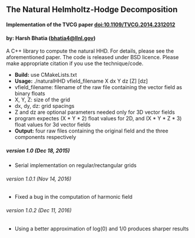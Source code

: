 ## The Natural Helmholtz-Hodge Decomposition

#### Implementation of the TVCG paper [doi:10.1109/TVCG.2014.2312012](http://dx.doi.org/10.1109/TVCG.2014.2312012)
#### by: Harsh Bhatia (bhatia4@llnl.gov)

A C++ library to compute the natural HHD. For details, please see the aforementioned paper. The code is released under BSD licence. Please make appropriate citation if you use the technique/code.


- **Build:** use CMakeLists.txt 
- **Usage:** ./naturalHHD vfield_filename X dx Y dz [Z] [dz]
- vfield_filename: filename of the raw file containing the vector field as binary floats
- X, Y, Z: size of the grid
- dx, dy, dz: grid spacings
- Z and dz are optional parameters needed only for 3D vector fields
- program expectes (X * Y * 2) float values for 2D, and (X * Y * Z * 3) float values for 3d vector fields
- **Output:** four raw files containing the original field and the three components respectively


##### version 1.0 (Dec 18, 2015)
* Serial implementation on regular/rectangular grids

###### version 1.0.1 (Nov 14, 2016)

* Fixed a bug in the computation of harmonic field

###### version 1.0.2 (Dec 11, 2016)

* Using a better approximation of log(0) and 1/0 produces sharper results

